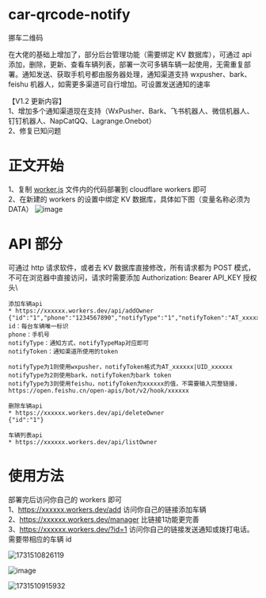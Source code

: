 # car-qrcode-notify
挪车二维码

在大佬的基础上增加了，部分后台管理功能（需要绑定 KV 数据库），可通过 api 添加，删除，更新、查看车辆列表，部署一次可多辆车辆一起使用，无需重复部署。通知发送、获取手机号都由服务器处理，通知渠道支持 wxpusher、bark、feishu 机器人，如需更多渠道可自行增加。可设置发送通知的速率

【V1.2 更新内容】\
1、增加多个通知渠道现在支持（WxPusher、Bark、飞书机器人、微信机器人、钉钉机器人、NapCatQQ、Lagrange.Onebot）\
2、修复已知问题

# 正文开始

1、复制 [worker.js](https://github.com/oozzbb/car-qrcode-notify/blob/main/worker.js) 文件内的代码部署到 cloudflare workers 即可\
2、在新建的 workers 的设置中绑定 KV 数据库，具体如下图（变量名称必须为 DATA）
![image](https://github.com/user-attachments/assets/b1641ff6-92d4-44bb-8edf-d598f2f188b3)

# API 部分

可通过 http 请求软件，或者去 KV 数据库直接修改，所有请求都为 POST 模式，不可在浏览器中直接访问，请求时需要添加 Authorization: Bearer API_KEY 授权头\

```
添加车辆api
* https://xxxxxx.workers.dev/api/addOwner
{"id":"1","phone":"1234567890","notifyType":"1","notifyToken":"AT_xxxxxx|UID_xxxxxx"}
id：每台车辆唯一标识
phone：手机号
notifyType：通知方式，notifyTypeMap对应即可
notifyToken：通知渠道所使用的token

notifyType为1则使用wxpusher，notifyToken格式为AT_xxxxxx|UID_xxxxxx
notifyType为2则使用bark，notifyToken为bark token
notifyType为3则使用feishu，notifyToken为xxxxxx的值，不需要输入完整链接，https://open.feishu.cn/open-apis/bot/v2/hook/xxxxxx

删除车辆api
* https://xxxxxx.workers.dev/api/deleteOwner
{"id":"1"}

车辆列表api
* https://xxxxxx.workers.dev/api/listOwner
```

# 使用方法

部署完后访问你自己的 workers 即可\
1、https://xxxxxx.workers.dev/add 访问你自己的链接添加车辆\
2、https://xxxxxx.workers.dev/manager 比链接1功能更完善\
3、https://xxxxxx.workers.dev/?id=1 访问你自己的链接发送通知或拨打电话。需要带相应的车辆 id

![1731510826119](https://github.com/user-attachments/assets/eb400783-25f4-49f2-bda7-afba87e0adbd)

![image](https://github.com/user-attachments/assets/c7070a26-83c0-4c29-993f-cc8107488151)

![1731510915932](https://github.com/user-attachments/assets/22def089-bfc9-407e-b083-8c5898fd3b31)
